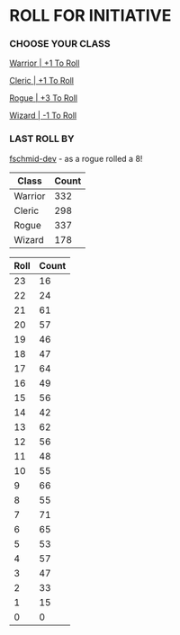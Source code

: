 # ROLL FOR INITIATIVE
### CHOOSE YOUR CLASS

[Warrior | +1 To Roll](https://github.com/benjaminsampica/benjaminsampica/issues/new?title=roll%7Cwarrior&body=Just+click+%27Submit+new+issue%27.)

[Cleric | +1 To Roll](https://github.com/benjaminsampica/benjaminsampica/issues/new?title=roll%7Ccleric&body=Just+click+%27Submit+new+issue%27.)

[Rogue | +3 To Roll](https://github.com/benjaminsampica/benjaminsampica/issues/new?title=roll%7Crogue&body=Just+click+%27Submit+new+issue%27.)

[Wizard | -1 To Roll](https://github.com/benjaminsampica/benjaminsampica/issues/new?title=roll%7Cwizard&body=Just+click+%27Submit+new+issue%27.)
### LAST ROLL BY
[fschmid-dev](https://www.github.com/fschmid-dev) - as a rogue rolled a 8!

|Class|Count|
|-|-|
|Warrior|332|
|Cleric|298|
|Rogue|337|
|Wizard|178|

|Roll|Count|
|-|-|
|23|16
|22|24
|21|61
|20|57
|19|46
|18|47
|17|64
|16|49
|15|56
|14|42
|13|62
|12|56
|11|48
|10|55
|9|66
|8|55
|7|71
|6|65
|5|53
|4|57
|3|47
|2|33
|1|15
|0|0
